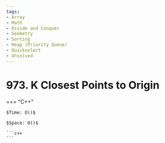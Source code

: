 ```yaml
---
tags:
- Array
- Math
- Divide and Conquer
- Geometry
- Sorting
- Heap (Priority Queue)
- Quickselect
- Unsolved
---
```



# 973. K Closest Points to Origin

=== "C++"

    $Time: O()$

    $Space: O()$

    ```c++
    ```